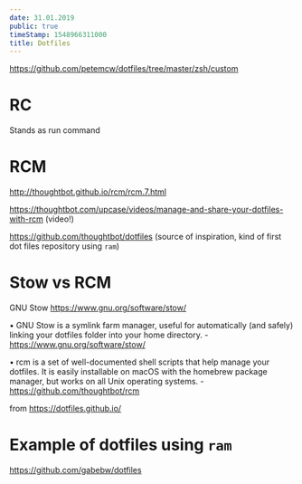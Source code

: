 ```yaml
---
date: 31.01.2019
public: true
timeStamp: 1548966311000
title: Dotfiles
---
```


<https://github.com/petemcw/dotfiles/tree/master/zsh/custom>

RC
==

Stands as run command

RCM
===

<http://thoughtbot.github.io/rcm/rcm.7.html>

<https://thoughtbot.com/upcase/videos/manage-and-share-your-dotfiles-with-rcm> (video!)

<https://github.com/thoughtbot/dotfiles> (source of inspiration, kind of first dot files repository using `ram`)

Stow vs RCM
===========

GNU Stow <https://www.gnu.org/software/stow/>

 •  GNU Stow is a symlink farm manager, useful for automatically (and safely) linking your dotfiles folder into your home directory. - <https://www.gnu.org/software/stow/>

 •  rcm is a set of well-documented shell scripts that help manage your dotfiles. It is easily installable on macOS with the homebrew package manager, but works on all Unix operating systems. - <https://github.com/thoughtbot/rcm>

from <https://dotfiles.github.io/>

Example of dotfiles using `ram`
===============================

<https://github.com/gabebw/dotfiles>
